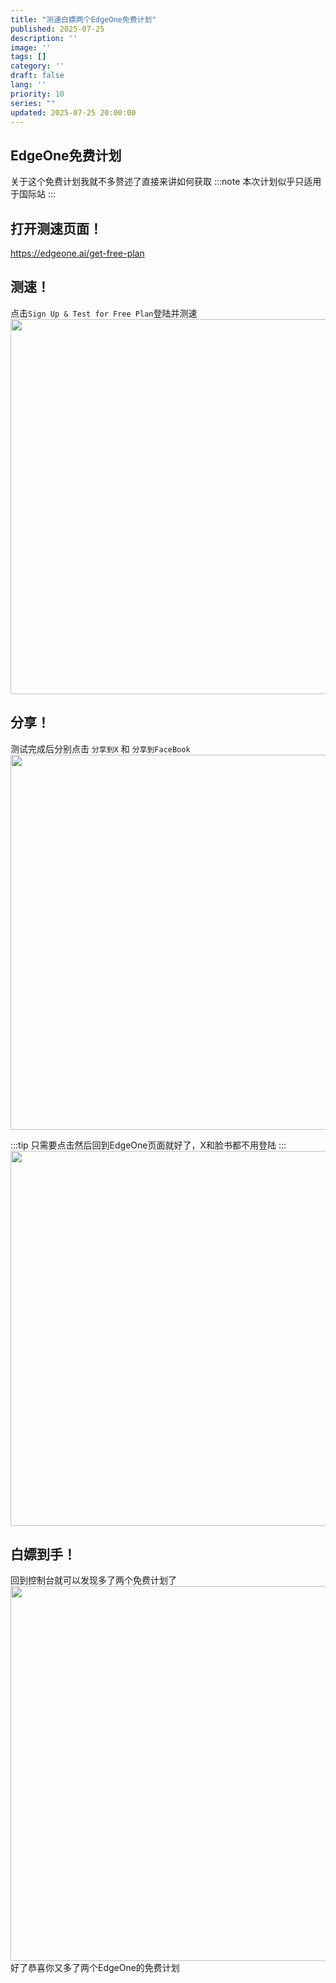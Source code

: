 ```yaml
---
title: "测速白嫖两个EdgeOne免费计划"
published: 2025-07-25
description: ''
image: ''
tags: []
category: ''
draft: false 
lang: ''
priority: 10
series: ""
updated: 2025-07-25 20:00:00
---
```

## EdgeOne免费计划
关于这个免费计划我就不多赘述了直接来讲如何获取
:::note
本次计划似乎只适用于国际站
:::

## 打开测速页面！

https://edgeone.ai/get-free-plan


## 测速！

点击`Sign Up & Test for Free Plan`登陆并测速
<img src="https://img.sakura.ink/file/AgACAgUAAyEGAASIHQfFAAMgaIOUQW_MpwABXFTTe0ePb-ARd0ONAAJIzjEb4gghVAx9l3IsU08TAQADAgADdwADNgQ.png" width="600">

## 分享！
测试完成后分别点击 `分享到X` 和 `分享到FaceBook`
<img src="https://img.sakura.ink/file/AgACAgUAAyEGAASIHQfFAAMeaIOUQOwiKSfq4mXkQvZqKxxB3aMAAkbOMRviCCFUuCkn44RR5ogBAAMCAAN3AAM2BA.png" width="600">


:::tip
只需要点击然后回到EdgeOne页面就好了，X和脸书都不用登陆
:::
<img src="https://img.sakura.ink/file/AgACAgUAAyEGAASIHQfFAAMfaIOUQX3BbZcLGyeYe5Awl93es3wAAkfOMRviCCFUHu7AU0ucD8YBAAMCAAN3AAM2BA.png" width="600">

## 白嫖到手！
回到控制台就可以发现多了两个免费计划了
<img src="https://img.sakura.ink/file/AgACAgUAAyEGAASIHQfFAAMhaIOURyVuJZGSWLH0GJsgffMrJqEAAknOMRviCCFUcpdO1f2TFxYBAAMCAAN3AAM2BA.png" width="600">
好了恭喜你又多了两个EdgeOne的免费计划